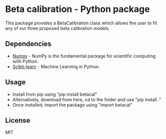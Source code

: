 # Beta calibration - Python package

This package provides a BetaCalibration class which allows the user to fit any of our three proposed beta calibration models.

## Dependencies

* [Numpy] - NumPy is the fundamental package for scientific computing with
  Python.
* [Scikit-learn] - Machine Learning in Python.

## Usage

 - Install from pip using "pip install betacal"
 - Alternatively, download from here, cd to the folder and use "pip install ."
 - Once installed, import the package using "import betacal" 

## License

MIT

[//]: # (References)
   [Numpy]: <http://www.numpy.org/>
   [Scikit-learn]: <http://scikit-learn.org/>
